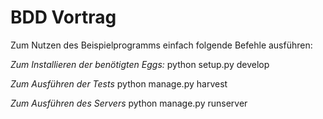 BDD Vortrag
===========

Zum Nutzen des Beispielprogramms einfach folgende Befehle ausführen:

*Zum Installieren der benötigten Eggs:*
python setup.py develop

*Zum Ausführen der Tests*
python manage.py harvest

*Zum Ausführen des Servers*
python manage.py runserver
